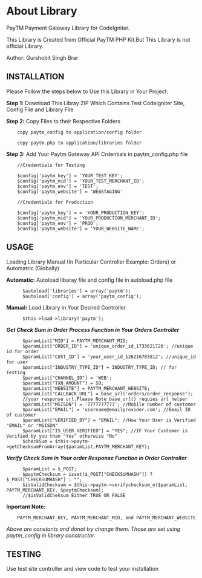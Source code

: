 # About Library
PayTM Payment Gateway Library for CodeIgniter. 

This Library is Created from Official PayTM PHP Kit.But This Library is not official Library.  

Author: Gurshobit Singh Brar

## INSTALLATION
Please Follow the steps below to Use this Library in Your Project:

**Step 1:** Download This Libray ZIP Which Contains Test Codeigniter Site, Config File and Library File

**Step 2:** Copy Files to their Respective Folders

        copy paytm_config to application/config folder
        
        copy paytm.php to application/libraries folder

**Step 3:** Add Your Paytm Gateway API Crdentials in paytm_config.php file
        
        //Credentials for Testing
        
        $config['paytm_key'] = 'YOUR_TEST_KEY';
        $config['paytm_mid'] = 'YOUR_TEST_MERCHANT_ID';
        $config['paytm_env'] = 'TEST';
        $config['paytm_website'] = 'WEBSTAGING'
       
        //Credentials for Production
      
        $config['paytm_key'] = = 'YOUR_PRODUCTION_KEY';
        $config['paytm_mid'] = 'YOUR_PRODUCTION_MERCHANT_ID';
        $config['paytm_env'] = 'PROD';
        $config['paytm_website'] = 'YOUR_WEBSITE_NAME';
        
## USAGE
Loading Library Manual (In Particular Controller Example: Orders) or Automatric (Globally)

**Automatic:**
          Autoload libaray file and config file in autoload.php file
          
          $autoload['libraries'] = array('paytm');
          $autoload['config'] = array('paytm_config');

**Manual:**
          Load Library in Your Desired Controller
          
          $this->load->library('paytm');

**_Get Check Sum in Order Process Function in Your Orders Controller_**

          $paramList["MID"] = PAYTM_MERCHANT_MID;
          $paramList["ORDER_ID"] = 'unique_order_id_1733621726'; //unique id for order
          $paramList["CUST_ID"] = 'your_user_id_126216783812'; //unique_id for user
          $paramList["INDUSTRY_TYPE_ID"] = INDUSTRY_TYPE_ID; // for Testing
          $paramList["CHANNEL_ID"] = 'WEB';
          $paramList["TXN_AMOUNT"] = 50;
          $paramList["WEBSITE"] = PAYTM_MERCHANT_WEBSITE;
          $paramList["CALLBACK_URL"] = base_url('orders/order_response'); 
          //your response url.Please Note base_url() requies url helper 
          $paramList["MSISDN"] = '7777777777'; //Mobile number of customer
          $paramList["EMAIL"] = 'username@emailprovider.com'; //Email ID of customer
          $paramList["VERIFIED_BY"] = "EMAIL"; //How Your User is Verified "EMAIL" or "MSISDN"
          $paramList["IS_USER_VERIFIED"] = "YES"; //IF Your Customer is Verified by you than "Yes" otherwise "No"
          $checkSum = $this->paytm->getChecksumFromArray($paramList,PAYTM_MERCHANT_KEY);
          
**_Verify Check Sum in Your order Response Function in Order Controller_**

          $paramList = $_POST;
          $paytmChecksum = isset($_POST["CHECKSUMHASH"]) ? $_POST["CHECKSUMHASH"] : "";
          $isValidChecksum = $this->paytm->verifychecksum_e($paramList, PAYTM_MERCHANT_KEY, $paytmChecksum); 
          //$isValidCheksum Either TRUE OR FALSE
                    
**Inportant Note:**

        PAYTM_MERCHANT_KEY, PAYTM_MERCHANT_MID, and PAYTM_MERCHANT_WEBSITE
        
_Above are constants and donot try change them. Those are set using paytm_config in library constructor._

## TESTING

Use test site controller and view code to test your installation
